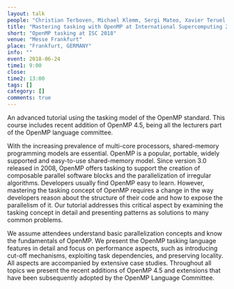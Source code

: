 ```yaml
---
layout: talk
people: "Christian Terboven, Michael Klemm, Sergi Mateo, Xavier Teruel & Bronis de Supinski"
title: "Mastering tasking with OpenMP at International Supercomputing 2018"
short: "OpenMP tasking at ISC 2018"
venue: "Messe Frankfurt"
place: "Frankfurt, GERMANY"
info: ""
event: 2018-06-24
time1: 9:00
close: 
time2: 13:00
tags: []
category: []
comments: true
---
```


An advanced tutorial using the tasking model of the OpenMP standard. This
course includes recent addition of OpenMP 4.5, being all the lecturers part of
the OpenMP language committee.

With the increasing prevalence of multi-core processors, shared-memory
programming models are essential. OpenMP is a popular, portable, widely
supported and easy-to-use shared-memory model. Since version 3.0 released in
2008, OpenMP offers tasking to support the creation of composable parallel
software blocks and the parallelization of irregular algorithms. Developers
usually find OpenMP easy to learn. However, mastering the tasking concept of
OpenMP requires a change in the way developers reason about the structure of
their code and how to expose the parallelism of it. Our tutorial addresses this
critical aspect by examining the tasking concept in detail and presenting
patterns as solutions to many common problems.

We assume attendees understand basic parallelization concepts and know the
fundamentals of OpenMP. We present the OpenMP tasking language features in
detail and focus on performance aspects, such as introducing cut-off
mechanisms, exploiting task dependencies, and preserving locality. All aspects
are accompanied by extensive case studies. Throughout all topics we present the
recent additions of OpenMP 4.5 and extensions that have been subsequently
adopted by the OpenMP Language Committee.

